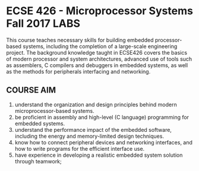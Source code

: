 # ECSE 426 - Microprocessor Systems Fall 2017 LABS
This course teaches necessary skills for building embedded processor-based systems, including the completion of a large-scale engineering project. The background knowledge taught in ECSE426 covers the basics of modern processor and system architectures, advanced use of tools such as assemblers, C compilers and debuggers in embedded systems, as well as the methods for peripherals interfacing and networking.
## COURSE AIM
1. understand the organization and design principles behind modern microprocessor-based systems.
2. be proficient in assembly and high-level (C language) programming for embedded systems.
3. understand the performance impact of the embedded software, including the energy and memory-limited design techniques.
4. know how to connect peripheral devices and networking interfaces, and how to write programs for the efficient interface use.
5. have experience in developing a realistic embedded system solution through teamwork;


